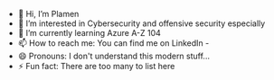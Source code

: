 - 👋 Hi, I’m Plamen
- 👀 I’m interested in Cybersecurity and offensive security especially
- 🌱 I’m currently learning Azure A-Z 104
- 📫 How to reach me: You can find me on LinkedIn - [
](https://www.linkedin.com/in/plamen-gospodinov-2b5706293/)
- 😄 Pronouns: I don't understand this modern stuff...
- ⚡ Fun fact: There are too many to list here

<!---
Plamens-git/Plamens-git is a ✨ special ✨ repository because its `README.md` (this file) appears on your GitHub profile.
You can click the Preview link to take a look at your changes.
--->
